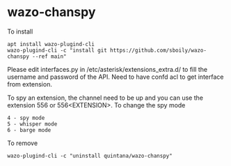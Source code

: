 # wazo-chanspy

To install

    apt install wazo-plugind-cli
    wazo-plugind-cli -c "install git https://github.com/sboily/wazo-chanspy --ref main"

Please edit interfaces.py in /etc/asterisk/extensions_extra.d/ to fill the username and password of the API. Need to have confd acl to get interface from extension.

To spy an extension, the channel need to be up and you can use the extension 556 or 556\<EXTENSION\>.
To change the spy mode

    4 - spy mode
    5 - whisper mode
    6 - barge mode

To remove

    wazo-plugind-cli -c "uninstall quintana/wazo-chanspy"
